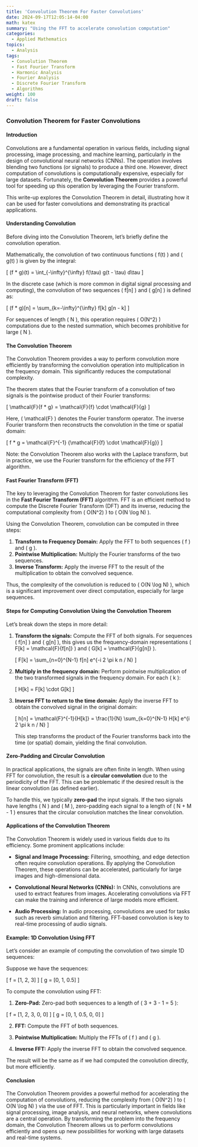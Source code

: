 ```yaml
---
title: 'Convolution Theorem For Faster Convolutions'
date: 2024-09-17T12:05:14-04:00
math: katex
summary: "Using the FFT to accelerate convolution computation"
categories:
  - Applied Mathematics
topics:
  - Analysis
tags:
  - Convolution Theorem
  - Fast Fourier Transform
  - Harmonic Analysis
  - Fourier Analysis
  - Discrete Fourier Transform
  - Algorithms
weight: 100
draft: false
---
```


### Convolution Theorem for Faster Convolutions

#### Introduction
Convolutions are a fundamental operation in various fields, including signal processing, image processing, and machine learning, particularly in the design of convolutional neural networks (CNNs). The operation involves blending two functions (or signals) to produce a third one. However, direct computation of convolutions is computationally expensive, especially for large datasets. Fortunately, the **Convolution Theorem** provides a powerful tool for speeding up this operation by leveraging the Fourier transform.

This write-up explores the Convolution Theorem in detail, illustrating how it can be used for faster convolutions and demonstrating its practical applications.

#### Understanding Convolution
Before diving into the Convolution Theorem, let’s briefly define the convolution operation.

Mathematically, the convolution of two continuous functions \( f(t) \) and \( g(t) \) is given by the integral:

\[
(f * g)(t) = \int_{-\infty}^{\infty} f(\tau) g(t - \tau) d\tau
\]

In the discrete case (which is more common in digital signal processing and computing), the convolution of two sequences \( f[n] \) and \( g[n] \) is defined as:

\[
(f * g)[n] = \sum_{k=-\infty}^{\infty} f[k] g[n - k]
\]

For sequences of length \( N \), this operation requires \( O(N^2) \) computations due to the nested summation, which becomes prohibitive for large \( N \).

#### The Convolution Theorem
The Convolution Theorem provides a way to perform convolution more efficiently by transforming the convolution operation into multiplication in the frequency domain. This significantly reduces the computational complexity.

The theorem states that the Fourier transform of a convolution of two signals is the pointwise product of their Fourier transforms:

\[
\mathcal{F}\{f * g\} = \mathcal{F}\{f\} \cdot \mathcal{F}\{g\}
\]

Here, \( \mathcal{F} \) denotes the Fourier transform operator. The inverse Fourier transform then reconstructs the convolution in the time or spatial domain:

\[
f * g = \mathcal{F}^{-1} \{\mathcal{F}\{f\} \cdot \mathcal{F}\{g\}\}
\]

Note: the Convolution Theorem also works with the Laplace transform, but in practice, we use the Fourier transform for the efficiency of the FFT algorithm.

#### Fast Fourier Transform (FFT)
The key to leveraging the Convolution Theorem for faster convolutions lies in the **Fast Fourier Transform (FFT)** algorithm. FFT is an efficient method to compute the Discrete Fourier Transform (DFT) and its inverse, reducing the computational complexity from \( O(N^2) \) to \( O(N \log N) \).

Using the Convolution Theorem, convolution can be computed in three steps:
1. **Transform to Frequency Domain:** Apply the FFT to both sequences \( f \) and \( g \).
2. **Pointwise Multiplication:** Multiply the Fourier transforms of the two sequences.
3. **Inverse Transform:** Apply the inverse FFT to the result of the multiplication to obtain the convolved sequence.

Thus, the complexity of the convolution is reduced to \( O(N \log N) \), which is a significant improvement over direct computation, especially for large sequences.

#### Steps for Computing Convolution Using the Convolution Theorem
Let’s break down the steps in more detail:

1. **Transform the signals:** Compute the FFT of both signals. For sequences \( f[n] \) and \( g[n] \), this gives us the frequency-domain representations \( F[k] = \mathcal{F}\{f[n]\} \) and \( G[k] = \mathcal{F}\{g[n]\} \).

    \[
    F[k] = \sum_{n=0}^{N-1} f[n] e^{-i 2 \pi k n / N}
    \]
   
2. **Multiply in the frequency domain:** Perform pointwise multiplication of the two transformed signals in the frequency domain. For each \( k \):

    \[
    H[k] = F[k] \cdot G[k]
    \]

3. **Inverse FFT to return to the time domain:** Apply the inverse FFT to obtain the convolved signal in the original domain:

    \[
    h[n] = \mathcal{F}^{-1}\{H[k]\} = \frac{1}{N} \sum_{k=0}^{N-1} H[k] e^{i 2 \pi k n / N}
    \]

    This step transforms the product of the Fourier transforms back into the time (or spatial) domain, yielding the final convolution.

#### Zero-Padding and Circular Convolution
In practical applications, the signals are often finite in length. When using FFT for convolution, the result is a **circular convolution** due to the periodicity of the FFT. This can be problematic if the desired result is the linear convolution (as defined earlier).

To handle this, we typically **zero-pad** the input signals. If the two signals have lengths \( N \) and \( M \), zero-padding each signal to a length of \( N + M - 1 \) ensures that the circular convolution matches the linear convolution.

#### Applications of the Convolution Theorem
The Convolution Theorem is widely used in various fields due to its efficiency. Some prominent applications include:

- **Signal and Image Processing:** Filtering, smoothing, and edge detection often require convolution operations. By applying the Convolution Theorem, these operations can be accelerated, particularly for large images and high-dimensional data.
  
- **Convolutional Neural Networks (CNNs):** In CNNs, convolutions are used to extract features from images. Accelerating convolutions via FFT can make the training and inference of large models more efficient.

- **Audio Processing:** In audio processing, convolutions are used for tasks such as reverb simulation and filtering. FFT-based convolution is key to real-time processing of audio signals.

#### Example: 1D Convolution Using FFT
Let’s consider an example of computing the convolution of two simple 1D sequences:

Suppose we have the sequences:

\[
f = [1, 2, 3]
\]
\[
g = [0, 1, 0.5]
\]

To compute the convolution using FFT:

1. **Zero-Pad:** Zero-pad both sequences to a length of \( 3 + 3 - 1 = 5 \):

\[
f = [1, 2, 3, 0, 0]
\]
\[
g = [0, 1, 0.5, 0, 0]
\]

2. **FFT:** Compute the FFT of both sequences.

3. **Pointwise Multiplication:** Multiply the FFTs of \( f \) and \( g \).

4. **Inverse FFT:** Apply the inverse FFT to obtain the convolved sequence.

The result will be the same as if we had computed the convolution directly, but more efficiently.

#### Conclusion
The Convolution Theorem provides a powerful method for accelerating the computation of convolutions, reducing the complexity from \( O(N^2) \) to \( O(N \log N) \) via the use of FFT. This is particularly important in fields like signal processing, image analysis, and neural networks, where convolutions are a central operation. By transforming the problem into the frequency domain, the Convolution Theorem allows us to perform convolutions efficiently and opens up new possibilities for working with large datasets and real-time systems.